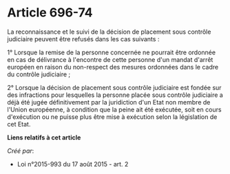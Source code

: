 # Article 696-74

La reconnaissance et le suivi de la décision de placement sous contrôle judiciaire peuvent être refusés dans les cas
suivants : 

1° Lorsque la remise de la personne concernée ne pourrait être ordonnée en cas de délivrance à l'encontre de cette personne
d'un mandat d'arrêt européen en raison du non-respect des mesures ordonnées dans le cadre du contrôle judiciaire ; 

2° Lorsque la décision de placement sous contrôle judiciaire est fondée sur des infractions pour lesquelles la personne
placée sous contrôle judiciaire a déjà été jugée définitivement par la juridiction d'un Etat non membre de l'Union
européenne, à condition que la peine ait été exécutée, soit en cours d'exécution ou ne puisse plus être mise à exécution
selon la législation de cet Etat.

**Liens relatifs à cet article**

_Créé par_:

  - Loi n°2015-993 du 17 août 2015 - art. 2
